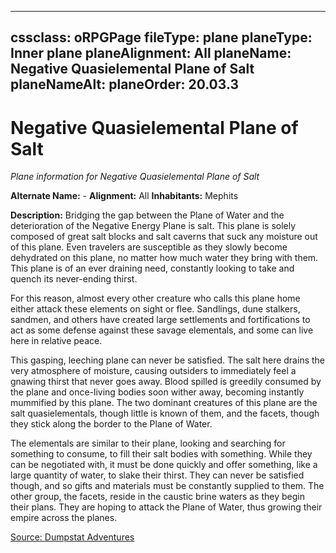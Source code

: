 
---
cssclass: oRPGPage
fileType: plane
planeType: Inner plane
planeAlignment: All
planeName: Negative Quasielemental Plane of Salt
planeNameAlt: 
planeOrder: 20.03.3
---
# Negative Quasielemental Plane of Salt
*Plane information for Negative Quasielemental Plane of Salt*

**Alternate Name:**  - 
**Alignment:** All
**Inhabitants:** Mephits

**Description:**  Bridging the gap between the Plane of Water and the deterioration of the Negative Energy Plane is salt. This plane is solely composed of great salt blocks and salt caverns that suck any moisture out of this plane. Even travelers are susceptible as they slowly become dehydrated on this plane, no matter how much water they bring with them. This plane is of an ever draining need, constantly looking to take and quench its never-ending thirst.

For this reason, almost every other creature who calls this plane home either attack these elements on sight or flee. Sandlings, dune stalkers, sandmen, and others have created large settlements and fortifications to act as some defense against these savage elementals, and some can live here in relative peace.

This gasping, leeching plane can never be satisfied. The salt here drains the very atmosphere of moisture, causing outsiders to immediately feel a gnawing thirst that never goes away. Blood spilled is greedily consumed by the plane and once-living bodies soon wither away, becoming instantly mummified by this plane. The two dominant creatures of this plane are the salt quasielementals, though little is known of them, and the facets, though they stick along the border to the Plane of Water. 

The elementals are similar to their plane, looking and searching for something to consume, to fill their salt bodies with something. While they can be negotiated with, it must be done quickly and offer something, like a large quantity of water, to slake their thirst. They can never be satisfied though, and so gifts and materials must be constantly supplied to them. The other group, the facets, reside in the caustic brine waters as they begin their plans. They are hoping to attack the Plane of Water, thus growing their empire across the planes.

[Source: Dumpstat Adventures](https://dumpstatadventures.com/)
